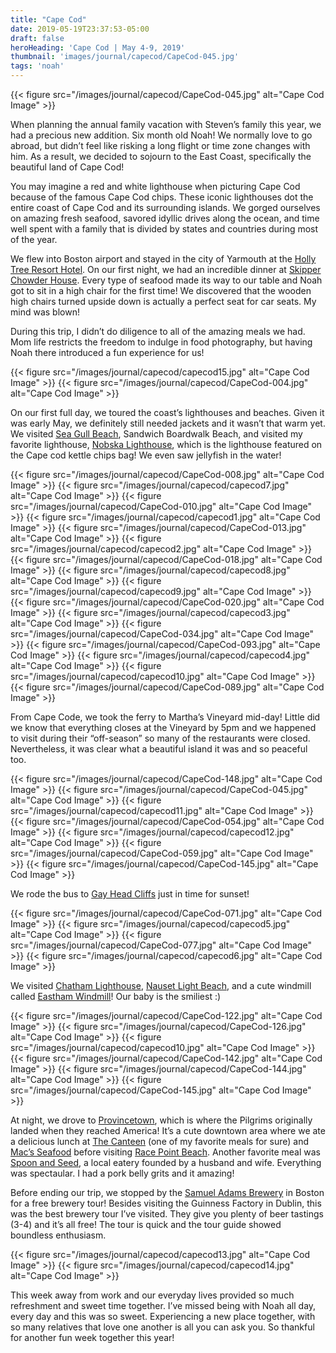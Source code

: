 ```yaml
---
title: "Cape Cod"
date: 2019-05-19T23:37:53-05:00
draft: false
heroHeading: 'Cape Cod | May 4-9, 2019'
thumbnail: 'images/journal/capecod/CapeCod-045.jpg'
tags: 'noah'
---
```


{{< figure src="/images/journal/capecod/CapeCod-045.jpg" alt="Cape Cod Image" >}}

When planning the annual family vacation with Steven’s family this year, we had a precious new addition. Six month old Noah! We normally love to go abroad, but didn’t feel like risking a long flight or time zone changes with him. As a result, we decided to sojourn to the East Coast, specifically the beautiful land of Cape Cod!

You may imagine a red and white lighthouse when picturing Cape Cod because of the famous Cape Cod chips. These iconic lighthouses dot the entire coast of Cape Cod and its surrounding islands. We gorged ourselves on amazing fresh seafood, savored idyllic drives along the ocean, and time well spent with a family that is divided by states and countries during most of the year.

We flew into Boston airport and stayed in the city of Yarmouth at the [Holly Tree Resort Hotel](http://www.holly-tree.com/). On our first night, we had an incredible dinner at [Skipper Chowder House](https://skipperrestaurant.com/). Every type of seafood made its way to our table and Noah got to sit in a high chair for the first time! We discovered that the wooden high chairs turned upside down is actually a perfect seat for car seats. My mind was blown! 

During this trip, I didn’t do diligence to all of the amazing meals we had. Mom life restricts the freedom to indulge in food photography, but having Noah there introduced a fun experience for us! 

{{< figure src="/images/journal/capecod/capecod15.jpg" alt="Cape Cod Image" >}}
{{< figure src="/images/journal/capecod/CapeCod-004.jpg" alt="Cape Cod Image" >}}

On our first full day, we toured the coast’s lighthouses and beaches. Given it was early May, we definitely still needed jackets and it wasn’t that warm yet. We visited [Sea Gull Beach](https://www.yarmouth.ma.us/671/Seagull-Beach), Sandwich Boardwalk Beach, and visited my favorite lighthouse, [Nobska Lighthouse](http://www.friendsofnobska.org/), which is the lighthouse featured on the Cape cod kettle chips bag! We even saw jellyfish in the water!

{{< figure src="/images/journal/capecod/CapeCod-008.jpg" alt="Cape Cod Image" >}}
{{< figure src="/images/journal/capecod/capecod7.jpg" alt="Cape Cod Image" >}}
{{< figure src="/images/journal/capecod/CapeCod-010.jpg" alt="Cape Cod Image" >}}
{{< figure src="/images/journal/capecod/capecod1.jpg" alt="Cape Cod Image" >}}
{{< figure src="/images/journal/capecod/CapeCod-013.jpg" alt="Cape Cod Image" >}}
{{< figure src="/images/journal/capecod/capecod2.jpg" alt="Cape Cod Image" >}}
{{< figure src="/images/journal/capecod/CapeCod-018.jpg" alt="Cape Cod Image" >}}
{{< figure src="/images/journal/capecod/capecod8.jpg" alt="Cape Cod Image" >}}
{{< figure src="/images/journal/capecod/capecod9.jpg" alt="Cape Cod Image" >}}
{{< figure src="/images/journal/capecod/CapeCod-020.jpg" alt="Cape Cod Image" >}}
{{< figure src="/images/journal/capecod/capecod3.jpg" alt="Cape Cod Image" >}}
{{< figure src="/images/journal/capecod/CapeCod-034.jpg" alt="Cape Cod Image" >}}
{{< figure src="/images/journal/capecod/CapeCod-093.jpg" alt="Cape Cod Image" >}}
{{< figure src="/images/journal/capecod/capecod4.jpg" alt="Cape Cod Image" >}}
{{< figure src="/images/journal/capecod/capecod10.jpg" alt="Cape Cod Image" >}}
{{< figure src="/images/journal/capecod/CapeCod-089.jpg" alt="Cape Cod Image" >}}

From Cape Code, we took the ferry to Martha’s Vineyard mid-day! Little did we know that everything closes at the Vineyard by 5pm and we happened to visit during their “off-season” so many of the restaurants were closed. Nevertheless, it was clear what a beautiful island it was and so peaceful too. 

{{< figure src="/images/journal/capecod/CapeCod-148.jpg" alt="Cape Cod Image" >}}
{{< figure src="/images/journal/capecod/CapeCod-045.jpg" alt="Cape Cod Image" >}}
{{< figure src="/images/journal/capecod/capecod11.jpg" alt="Cape Cod Image" >}}
{{< figure src="/images/journal/capecod/CapeCod-054.jpg" alt="Cape Cod Image" >}}
{{< figure src="/images/journal/capecod/capecod12.jpg" alt="Cape Cod Image" >}}
{{< figure src="/images/journal/capecod/CapeCod-059.jpg" alt="Cape Cod Image" >}}
{{< figure src="/images/journal/capecod/CapeCod-145.jpg" alt="Cape Cod Image" >}}

We rode the bus to [Gay Head Cliffs](https://www.tripadvisor.com/ShowUserReviews-g499462-d562220-r159959325-Gay_Head_Light_Aquinnah_Light-Aquinnah_Martha_s_Vineyard_Massachusetts.html) just in time for sunset! 

{{< figure src="/images/journal/capecod/CapeCod-071.jpg" alt="Cape Cod Image" >}}
{{< figure src="/images/journal/capecod/capecod5.jpg" alt="Cape Cod Image" >}}
{{< figure src="/images/journal/capecod/CapeCod-077.jpg" alt="Cape Cod Image" >}}
{{< figure src="/images/journal/capecod/capecod6.jpg" alt="Cape Cod Image" >}}

We visited [Chatham Lighthouse](https://www.capecodlighthouses.info/chatham-light/), [Nauset Light Beach](https://www.tripadvisor.com/Attraction_Review-g41555-d3445823-Reviews-Nauset_Light_Beach-Eastham_Cape_Cod_Massachusetts.html), and a cute windmill called [Eastham Windmill](https://www.eastham-ma.gov/eastham-windmill)! Our baby is the smiliest :) 

{{< figure src="/images/journal/capecod/CapeCod-122.jpg" alt="Cape Cod Image" >}}
{{< figure src="/images/journal/capecod/CapeCod-126.jpg" alt="Cape Cod Image" >}}
{{< figure src="/images/journal/capecod/capecod10.jpg" alt="Cape Cod Image" >}}
{{< figure src="/images/journal/capecod/CapeCod-142.jpg" alt="Cape Cod Image" >}}
{{< figure src="/images/journal/capecod/CapeCod-144.jpg" alt="Cape Cod Image" >}}
{{< figure src="/images/journal/capecod/CapeCod-145.jpg" alt="Cape Cod Image" >}}

At night, we drove to [Provincetown](https://ptownchamber.com/), which is where the Pilgrims originally landed when they reached America! It’s a cute downtown area where we ate a delicious lunch at [The Canteen](http://www.thecanteenptown.com/) (one of my favorite meals for sure) and [Mac’s Seafood](https://www.tripadvisor.com/Restaurant_Review-g41778-d5504290-Reviews-Mac_s_Fish_House-Provincetown_Cape_Cod_Massachusetts.html) before visiting [Race Point Beach](https://www.tripadvisor.com/Attraction_Review-g41778-d560324-Reviews-Race_Point_Beach-Provincetown_Cape_Cod_Massachusetts.html). Another favorite meal was [Spoon and Seed](http://www.spoonandseed.com/), a local eatery founded by a husband and wife. Everything was spectaular. I had a pork belly grits and it amazing! 

Before ending our trip, we stopped by the [Samuel Adams Brewery](https://www.samueladams.com/brewery-landing/boston-brewery) in Boston for a free brewery tour! Besides visiting the Guinness Factory in Dublin, this was the best brewery tour I’ve visited. They give you plenty of beer tastings (3-4) and it’s all free! The tour is quick and the tour guide showed boundless enthusiasm. 

{{< figure src="/images/journal/capecod/capecod13.jpg" alt="Cape Cod Image" >}}
{{< figure src="/images/journal/capecod/capecod14.jpg" alt="Cape Cod Image" >}}

This week away from work and our everyday lives provided so much refreshment and sweet time together. I’ve missed being with Noah all day, every day and this was so sweet. Experiencing a new place together, with so many relatives that love one another is all you can ask you. So thankful for another fun week together this year!